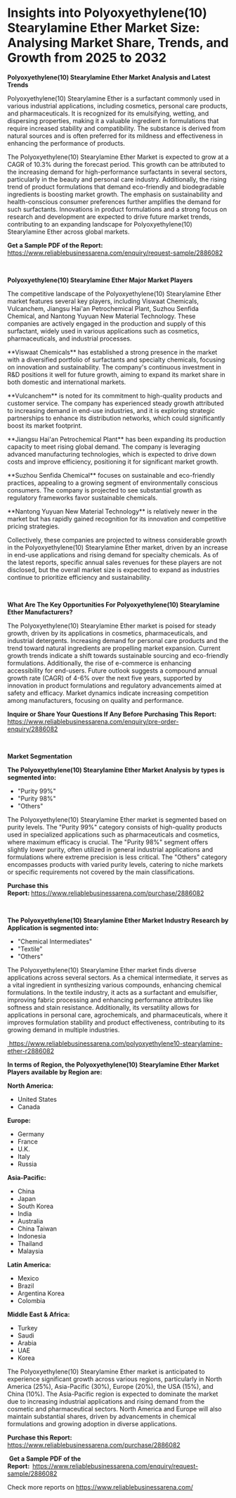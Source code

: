 <p><h1>Insights into Polyoxyethylene(10) Stearylamine Ether Market Size: Analysing Market Share, Trends, and Growth from 2025 to 2032</h1></p><p><strong>Polyoxyethylene(10) Stearylamine Ether Market Analysis and Latest Trends</strong></p>
<p><p>Polyoxyethylene(10) Stearylamine Ether is a surfactant commonly used in various industrial applications, including cosmetics, personal care products, and pharmaceuticals. It is recognized for its emulsifying, wetting, and dispersing properties, making it a valuable ingredient in formulations that require increased stability and compatibility. The substance is derived from natural sources and is often preferred for its mildness and effectiveness in enhancing the performance of products.</p><p>The Polyoxyethylene(10) Stearylamine Ether Market is expected to grow at a CAGR of 10.3% during the forecast period. This growth can be attributed to the increasing demand for high-performance surfactants in several sectors, particularly in the beauty and personal care industry. Additionally, the rising trend of product formulations that demand eco-friendly and biodegradable ingredients is boosting market growth. The emphasis on sustainability and health-conscious consumer preferences further amplifies the demand for such surfactants. Innovations in product formulations and a strong focus on research and development are expected to drive future market trends, contributing to an expanding landscape for Polyoxyethylene(10) Stearylamine Ether across global markets.</p></p>
<p><strong>Get a Sample PDF of the Report:&nbsp;</strong> <a href="https://www.reliablebusinessarena.com/enquiry/request-sample/2886082?utm_campaign=3354&utm_medium=2&utm_source=Github&utm_content=ia&utm_term=13032025&utm_id=polyoxyethylene10-stearylamine-ether">https://www.reliablebusinessarena.com/enquiry/request-sample/2886082</a></p>
<p>&nbsp;</p>
<p><strong>Polyoxyethylene(10) Stearylamine Ether Major Market Players</strong></p>
<p><p>The competitive landscape of the Polyoxyethylene(10) Stearylamine Ether market features several key players, including Viswaat Chemicals, Vulcanchem, Jiangsu Hai'an Petrochemical Plant, Suzhou Senfida Chemical, and Nantong Yuyuan New Material Technology. These companies are actively engaged in the production and supply of this surfactant, widely used in various applications such as cosmetics, pharmaceuticals, and industrial processes.</p><p>**Viswaat Chemicals** has established a strong presence in the market with a diversified portfolio of surfactants and specialty chemicals, focusing on innovation and sustainability. The company's continuous investment in R&D positions it well for future growth, aiming to expand its market share in both domestic and international markets. </p><p>**Vulcanchem** is noted for its commitment to high-quality products and customer service. The company has experienced steady growth attributed to increasing demand in end-use industries, and it is exploring strategic partnerships to enhance its distribution networks, which could significantly boost its market footprint.</p><p>**Jiangsu Hai'an Petrochemical Plant** has been expanding its production capacity to meet rising global demand. The company is leveraging advanced manufacturing technologies, which is expected to drive down costs and improve efficiency, positioning it for significant market growth.</p><p>**Suzhou Senfida Chemical** focuses on sustainable and eco-friendly practices, appealing to a growing segment of environmentally conscious consumers. The company is projected to see substantial growth as regulatory frameworks favor sustainable chemicals.</p><p>**Nantong Yuyuan New Material Technology** is relatively newer in the market but has rapidly gained recognition for its innovation and competitive pricing strategies. </p><p>Collectively, these companies are projected to witness considerable growth in the Polyoxyethylene(10) Stearylamine Ether market, driven by an increase in end-use applications and rising demand for specialty chemicals. As of the latest reports, specific annual sales revenues for these players are not disclosed, but the overall market size is expected to expand as industries continue to prioritize efficiency and sustainability.</p></p>
<p>&nbsp;</p>
<p><strong>What Are The Key Opportunities For Polyoxyethylene(10) Stearylamine Ether Manufacturers?</strong></p>
<p><p>The Polyoxyethylene(10) Stearylamine Ether market is poised for steady growth, driven by its applications in cosmetics, pharmaceuticals, and industrial detergents. Increasing demand for personal care products and the trend toward natural ingredients are propelling market expansion. Current growth trends indicate a shift towards sustainable sourcing and eco-friendly formulations. Additionally, the rise of e-commerce is enhancing accessibility for end-users. Future outlook suggests a compound annual growth rate (CAGR) of 4-6% over the next five years, supported by innovation in product formulations and regulatory advancements aimed at safety and efficacy. Market dynamics indicate increasing competition among manufacturers, focusing on quality and performance.</p></p>
<p><strong>Inquire or Share Your Questions If Any Before Purchasing This Report:</strong> <a href="https://www.reliablebusinessarena.com/enquiry/pre-order-enquiry/2886082?utm_campaign=3354&utm_medium=2&utm_source=Github&utm_content=ia&utm_term=13032025&utm_id=polyoxyethylene10-stearylamine-ether">https://www.reliablebusinessarena.com/enquiry/pre-order-enquiry/2886082</a></p>
<p>&nbsp;</p>
<p><strong>Market Segmentation</strong></p>
<p><strong>The Polyoxyethylene(10) Stearylamine Ether Market Analysis by types is segmented into:</strong></p>
<p><ul><li>"Purity 99%"</li><li>"Purity 98%"</li><li>"Others"</li></ul></p>
<p><p>The Polyoxyethylene(10) Stearylamine Ether market is segmented based on purity levels. The "Purity 99%" category consists of high-quality products used in specialized applications such as pharmaceuticals and cosmetics, where maximum efficacy is crucial. The "Purity 98%" segment offers slightly lower purity, often utilized in general industrial applications and formulations where extreme precision is less critical. The "Others" category encompasses products with varied purity levels, catering to niche markets or specific requirements not covered by the main classifications.</p></p>
<p><strong>Purchase this Report:&nbsp;</strong><a href="https://www.reliablebusinessarena.com/purchase/2886082?utm_campaign=3354&utm_medium=2&utm_source=Github&utm_content=ia&utm_term=13032025&utm_id=polyoxyethylene10-stearylamine-ether">https://www.reliablebusinessarena.com/purchase/2886082</a></p>
<p>&nbsp;</p>
<p><strong>The Polyoxyethylene(10) Stearylamine Ether Market Industry Research by Application is segmented into:</strong></p>
<p><ul><li>"Chemical Intermediates"</li><li>"Textile"</li><li>"Others"</li></ul></p>
<p><p>The Polyoxyethylene(10) Stearylamine Ether market finds diverse applications across several sectors. As a chemical intermediate, it serves as a vital ingredient in synthesizing various compounds, enhancing chemical formulations. In the textile industry, it acts as a surfactant and emulsifier, improving fabric processing and enhancing performance attributes like softness and stain resistance. Additionally, its versatility allows for applications in personal care, agrochemicals, and pharmaceuticals, where it improves formulation stability and product effectiveness, contributing to its growing demand in multiple industries.</p></p>
<p><a href="https://www.reliablebusinessarena.com/polyoxyethylene10-stearylamine-ether-r2886082?utm_campaign=3354&utm_medium=2&utm_source=Github&utm_content=ia&utm_term=13032025&utm_id=polyoxyethylene10-stearylamine-ether">&nbsp;https://www.reliablebusinessarena.com/polyoxyethylene10-stearylamine-ether-r2886082</a></p>
<p><strong>In terms of Region, the Polyoxyethylene(10) Stearylamine Ether Market Players available by Region are:</strong></p>
<p>
    <p> <strong> North America: </strong>
        <ul>
            <li>United States</li>
            <li>Canada</li>
        </ul>
        </p> 
    <p> <strong> Europe: </strong>
        <ul>
            <li>Germany</li>
            <li>France</li>
            <li>U.K.</li>
            <li>Italy</li>
            <li>Russia</li>
        </ul>
        </p> 
    <p> <strong> Asia-Pacific: </strong>
        <ul>
            <li>China</li>
            <li>Japan</li>
            <li>South Korea</li>
            <li>India</li>
            <li>Australia</li>
            <li>China Taiwan</li>
            <li>Indonesia</li>
            <li>Thailand</li>
            <li>Malaysia</li>
        </ul>
        </p> 
    <p> <strong> Latin America: </strong>
        <ul>
            <li>Mexico</li>
            <li>Brazil</li>
            <li>Argentina Korea</li>
            <li>Colombia</li>
        </ul>
        </p> 
    <p> <strong> Middle East & Africa: </strong>
        <ul>
            <li>Turkey</li>
            <li>Saudi</li>
            <li>Arabia</li>
            <li>UAE</li>
            <li>Korea</li>
        </ul>
    </p>
    </p>
<p><p>The Polyoxyethylene(10) Stearylamine Ether market is anticipated to experience significant growth across various regions, particularly in North America (25%), Asia-Pacific (30%), Europe (20%), the USA (15%), and China (10%). The Asia-Pacific region is expected to dominate the market due to increasing industrial applications and rising demand from the cosmetic and pharmaceutical sectors. North America and Europe will also maintain substantial shares, driven by advancements in chemical formulations and growing adoption in diverse applications.</p></p>
<p><strong>Purchase this Report: </strong><a href="https://www.reliablebusinessarena.com/purchase/2886082?utm_campaign=3354&utm_medium=2&utm_source=Github&utm_content=ia&utm_term=13032025&utm_id=polyoxyethylene10-stearylamine-ether">https://www.reliablebusinessarena.com/purchase/2886082</a></p>
<p>&nbsp;<strong>Get a Sample PDF of the Report:&nbsp;&nbsp;</strong><a href="https://www.reliablebusinessarena.com/enquiry/request-sample/2886082?utm_campaign=3354&utm_medium=2&utm_source=Github&utm_content=ia&utm_term=13032025&utm_id=polyoxyethylene10-stearylamine-ether">https://www.reliablebusinessarena.com/enquiry/request-sample/2886082</a></p>
<p><strong></strong></p>
<p>Check more reports on <a href="https://www.reliablebusinessarena.com/?utm_campaign=3354&utm_medium=2&utm_source=Github&utm_content=ia&utm_term=13032025&utm_id=polyoxyethylene10-stearylamine-ether">https://www.reliablebusinessarena.com/</a></p>